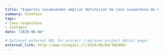 ```yaml
---
title: "Expertos recomiendan ampliar definición de caso sospechoso de Covid-19"
summary: VivePaís
tags:
- Caso sospechoso
- Contagio
date: "2020-06-04"

# Optional external URL for project (replaces project detail page).
external_link: http://www.vivepais.cl/2020/06/04/103406/
---
```

